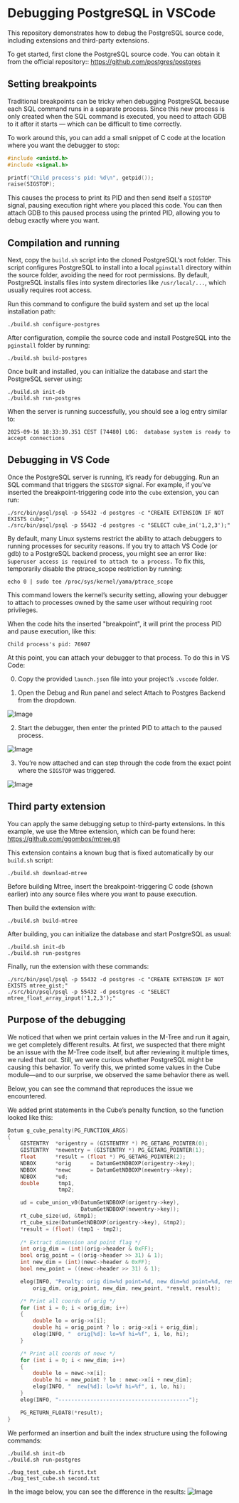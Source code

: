 # Debugging PostgreSQL in VSCode

This repository demonstrates how to debug the PostgreSQL source code, including extensions and third-party extensions.

To get started, first clone the PostgreSQL source code. You can obtain it from the official repository:: https://github.com/postgres/postgres

## Setting breakpoints

Traditional breakpoints can be tricky when debugging PostgreSQL because each SQL command runs in a separate process. Since this new process is only created when the SQL command is executed, you need to attach GDB to it after it starts — which can be difficult to time correctly.

To work around this, you can add a small snippet of C code at the location where you want the debugger to stop:
```c
#include <unistd.h>
#include <signal.h>

printf("Child process's pid: %d\n", getpid());
raise(SIGSTOP);
```

This causes the process to print its PID and then send itself a `SIGSTOP` signal, pausing execution right where you placed this code. You can then attach GDB to this paused process using the printed PID, allowing you to debug exactly where you want.

## Compilation and running

Next, copy the `build.sh` script into the cloned PostgreSQL's root folder. This script configures PostgreSQL to install into a local `pginstall` directory within the source folder, avoiding the need for root permissions. By default, PostgreSQL installs files into system directories like `/usr/local/...`, which usually requires root access.

Run this command to configure the build system and set up the local installation path:
```
./build.sh configure-postgres
```

After configuration, compile the source code and install PostgreSQL into the `pginstall` folder by running:
```
./build.sh build-postgres
```

Once built and installed, you can initialize the database and start the PostgreSQL server using:
```
./build.sh init-db
./build.sh run-postgres
```

When the server is running successfully, you should see a log entry similar to:
```
2025-09-16 18:33:39.351 CEST [74480] LOG:  database system is ready to accept connections
```

## Debugging in VS Code

Once the PostgreSQL server is running, it’s ready for debugging. Run an SQL command that triggers the `SIGSTOP` signal. For example, if you’ve inserted the breakpoint-triggering code into the `cube` extension, you can run:
```
./src/bin/psql/psql -p 55432 -d postgres -c "CREATE EXTENSION IF NOT EXISTS cube;"
./src/bin/psql/psql -p 55432 -d postgres -c "SELECT cube_in('1,2,3');"
```

By default, many Linux systems restrict the ability to attach debuggers to running processes for security reasons. If you try to attach VS Code (or gdb) to a PostgreSQL backend process, you might see an error like: `Superuser access is required to attach to a process.` To fix this, temporarily disable the ptrace_scope restriction by running:
```
echo 0 | sudo tee /proc/sys/kernel/yama/ptrace_scope
```
This command lowers the kernel’s security setting, allowing your debugger to attach to processes owned by the same user without requiring root privileges.

When the code hits the inserted "breakpoint", it will print the process PID and pause execution, like this:
```
Child process's pid: 76907
```

At this point, you can attach your debugger to that process. To do this in VS Code:

0. Copy the provided `launch.json` file into your project’s `.vscode` folder.

1. Open the Debug and Run panel and select Attach to Postgres Backend from the dropdown.

![Image](https://github.com/user-attachments/assets/4a5b9de8-32f2-4cf4-919b-451aa19467aa)

2. Start the debugger, then enter the printed PID to attach to the paused process.

![Image](https://github.com/user-attachments/assets/90139776-7c19-42e6-89d0-8b2182ae2d94)

3. You’re now attached and can step through the code from the exact point where the `SIGSTOP` was triggered.

![Image](https://github.com/user-attachments/assets/1a25fc20-f531-4006-a331-66c0652baed9)

## Third party extension

You can apply the same debugging setup to third-party extensions. In this example, we use the Mtree extension, which can be found here: https://github.com/ggombos/mtree.git

This extension contains a known bug that is fixed automatically by our `build.sh` script:
```
./build.sh download-mtree
```

Before building Mtree, insert the breakpoint-triggering C code (shown earlier) into any source files where you want to pause execution.

Then build the extension with:
```
./build.sh build-mtree
```

After building, you can initialize the database and start PostgreSQL as usual:
```
./build.sh init-db
./build.sh run-postgres
```

Finally, run the extension with these commands:
```
./src/bin/psql/psql -p 55432 -d postgres -c "CREATE EXTENSION IF NOT EXISTS mtree_gist;"
./src/bin/psql/psql -p 55432 -d postgres -c "SELECT mtree_float_array_input('1,2,3');"
```

## Purpose of the debugging

We noticed that when we print certain values in the M-Tree and run it again, we get completely different results. At first, we suspected that there might be an issue with the M-Tree code itself, but after reviewing it multiple times, we ruled that out. Still, we were curious whether PostgreSQL might be causing this behavior. To verify this, we printed some values in the Cube module—and to our surprise, we observed the same behavior there as well.

Below, you can see the command that reproduces the issue we encountered.

We added print statements in the Cube’s penalty function, so the function looked like this:
```c
Datum g_cube_penalty(PG_FUNCTION_ARGS)
{
	GISTENTRY  *origentry = (GISTENTRY *) PG_GETARG_POINTER(0);
	GISTENTRY  *newentry = (GISTENTRY *) PG_GETARG_POINTER(1);
	float	   *result = (float *) PG_GETARG_POINTER(2);
	NDBOX      *orig      = DatumGetNDBOXP(origentry->key);
	NDBOX      *newc      = DatumGetNDBOXP(newentry->key);
	NDBOX	   *ud;
	double		tmp1,
				tmp2;

	ud = cube_union_v0(DatumGetNDBOXP(origentry->key),
					   DatumGetNDBOXP(newentry->key));
	rt_cube_size(ud, &tmp1);
	rt_cube_size(DatumGetNDBOXP(origentry->key), &tmp2);
	*result = (float) (tmp1 - tmp2);
	
	/* Extract dimension and point flag */
	int orig_dim = (int)(orig->header & 0xFF);
	bool orig_point = ((orig->header >> 31) & 1);
	int new_dim = (int)(newc->header & 0xFF);
	bool new_point = ((newc->header >> 31) & 1);

	elog(INFO, "Penalty: orig dim=%d point=%d, new dim=%d point=%d, result=%f (%p)",
		orig_dim, orig_point, new_dim, new_point, *result, result);

	/* Print all coords of orig */
	for (int i = 0; i < orig_dim; i++)
	{
		double lo = orig->x[i];
		double hi = orig_point ? lo : orig->x[i + orig_dim];
		elog(INFO, "  orig[%d]: lo=%f hi=%f", i, lo, hi);
	}

	/* Print all coords of newc */
	for (int i = 0; i < new_dim; i++)
	{
		double lo = newc->x[i];
		double hi = new_point ? lo : newc->x[i + new_dim];
		elog(INFO, "  new[%d]: lo=%f hi=%f", i, lo, hi);
	}
	elog(INFO, "-----------------------------------------");

	PG_RETURN_FLOAT8(*result);
}
```

We performed an insertion and built the index structure using the following commands:
```
./build.sh init-db
./build.sh run-postgres

./bug_test_cube.sh first.txt
./bug_test_cube.sh second.txt
```

In the image below, you can see the difference in the results:
![Image](https://github.com/user-attachments/assets/dde7b971-1b9f-411c-8611-db6c709a1037")

